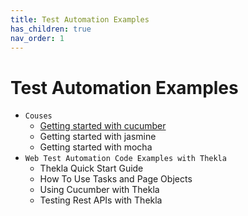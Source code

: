 ```yaml
---
title: Test Automation Examples
has_children: true
nav_order: 1
---
```


# Test Automation Examples

* ``Couses``
    * [Getting started with cucumber](courses/cucumber/README.md)
    * Getting started with jasmine
    * Getting started with mocha
* ``Web Test Automation Code Examples with Thekla``
    * Thekla Quick Start Guide
    * How To Use Tasks and Page Objects
    * Using Cucumber with Thekla
    * Testing Rest APIs with Thekla